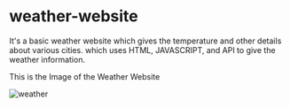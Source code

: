 # weather-website
It's a basic  weather website which gives the temperature and other details about various cities.
which uses HTML, JAVASCRIPT, and API to give the weather information.

This is the Image of the Weather Website 

![weather](https://github.com/Muthu-kesavan/weather-website/assets/73815261/ba36c587-b05e-479f-b70c-5a91957d9440)


